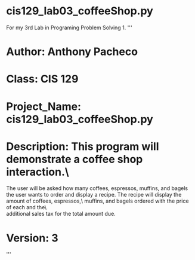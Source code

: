 # cis129_lab03_coffeeShop.py
For my 3rd Lab in Programing Problem Solving 1. 
'''
#  Author: Anthony Pacheco 
#  Class: CIS 129 
#  Project_Name: cis129_lab03_coffeeShop.py
#  Description: This program will demonstrate a coffee shop interaction.\
The user will be asked how many coffees, espressos, muffins, and bagels the user wants to order and display a recipe. The recipe will display the amount of coffees, espressos,\ muffins, and bagels ordered with the price of each and the\  
additional sales tax for the total amount due. 
# Version: 3
'''
